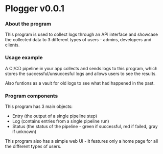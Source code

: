 # Plogger v0.0.1

### About the program
This program is used to collect logs through an API interface and showcase the collected data to 3 different types of users - admins, developers and clients.

### Usage example
A CI/CD pipeline in your app collects and sends logs to this program, which stores the successful/unsuccesful logs and allows users to see the results.

Also funtions as a vault for old logs to see what had happened in the past.

### Program components
This program has 3 main objects:
* Entry (the output of a single pipeline step)
* Log (contains entries from a single pipeline run)
* Status (the status of the pipeline - green if successful, red if failed, gray if unknown)

This program also has a simple web UI - it features only a home page for all the different types of users.